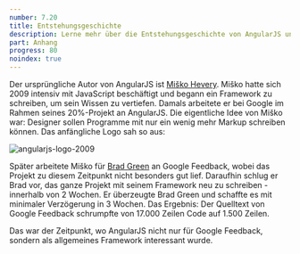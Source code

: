 ```yaml
---
number: 7.20
title: Entstehungsgeschichte
description: Lerne mehr über die Entstehungsgeschichte von AngularJS und den Erfinder Miško Hevery.
part: Anhang
progress: 80
noindex: true
---
```


Der ursprüngliche Autor von AngularJS ist [Miško Hevery](https://twitter.com/mhevery). Miško hatte sich 2009 intensiv mit JavaScript beschäftigt und begann ein Framework zu schreiben, um sein Wissen zu vertiefen. Damals arbeitete er bei Google im Rahmen seines 20%-Projekt an AngularJS. Die eigentliche Idee von Miško war: Designer sollen Programme mit nur ein wenig mehr Markup schreiben können. Das anfängliche Logo sah so aus:

![angularjs-logo-2009](../images/screenshots/angularjs-logo-2009.png)

Später arbeitete Miško für [Brad Green](https://twitter.com/bradlygreen) an Google Feedback, wobei das Projekt zu diesem Zeitpunkt nicht besonders gut lief. Daraufhin schlug er Brad vor, das ganze Projekt mit seinem Framework neu zu schreiben - innerhalb von 2 Wochen. Er überzeugte Brad Green und schaffte es mit minimaler Verzögerung in 3 Wochen. Das Ergebnis: Der Quelltext von Google Feedback schrumpfte von 17.000 Zeilen Code auf 1.500 Zeilen.

Das war der Zeitpunkt, wo AngularJS nicht nur für Google Feedback, sondern als allgemeines Framework interessant wurde.
